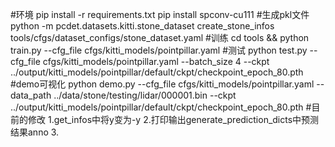 #环境
pip install -r  requirements.txt
pip install spconv-cu111
#生成pkl文件
python -m pcdet.datasets.kitti.stone_dataset create_stone_infos tools/cfgs/dataset_configs/stone_dataset.yaml
#训练
cd tools && python train.py --cfg_file cfgs/kitti_models/pointpillar.yaml
#测试
python test.py --cfg_file cfgs/kitti_models/pointpillar.yaml --batch_size 4 --ckpt ../output/kitti_models/pointpillar/default/ckpt/checkpoint_epoch_80.pth
#demo可视化
python demo.py --cfg_file cfgs/kitti_models/pointpillar.yaml  --data_path ../data/stone/testing/lidar/000001.bin --ckpt ../output/kitti_models/pointpillar/default/ckpt/checkpoint_epoch_80.pth
#目前的修改
1.get_infos中将y变为-y
2.打印输出generate_prediction_dicts中预测结果anno
3.
